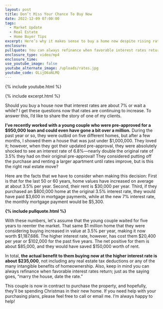 ```yaml
---
layout: post
title: Don’t Miss Your Chance To Buy Now
date: 2022-12-09 07:00:00
tags:
  - Market Update
  - Real Estate
  - Home Buyer Tips
excerpt: Here’s why it makes sense to buy a home now despite rising rates.
enclosure:
pullquote: You can always refinance when favorable interest rates return.
enclosure_type: video/mp4
enclosure_time:
use_youtube_image: false
youtube_alternate_image: /uploads/rates.jpg
youtube_code: OLijO6aNLMQ
---
```

{% include youtube.html %}

{% include excerpt.html %}

Should you buy a house now that interest rates are about 7% or wait a while? I get these questions now that rates are continuing to increase. To answer this, I’d like to share the story of one of my clients.&nbsp;

**I’ve recently worked with a young couple who were pre-approved for a $950,000 loan and could even have gone a bit over a million.** During the past year or so, they were outbid on five different homes, but after a few months, I showed them a house that was just under $1,000,000. They loved it; however, when they got their updated pre-approval, they were absolutely shocked to see an interest rate of 6.8%—nearly double the original rate of 3.5% they had on their original pre-approval\! They considered putting off the purchase and renting a larger apartment until rates improve, but is this the right real estate move?

Here are the facts that we have to consider when making this decision: First is that for the last 50 or 60 years, home values have increased on average at about 3.5% per year. Second, their rent is $30,000 per year. Third, if they purchased an $800,000 home at the original 3.5% interest rate, they would have paid $3,600 in mortgage payments, while at the new 7% interest rate, the monthly mortgage payment would be $5,300.

**{% include pullquote.html %}**

With these numbers, let's assume that the young couple waited for five years to reenter the market. That same $1 million home that they were considering buying increased in value at 3.5% per year, making it now worth $1,187,686. The higher interest rate, however, has cost them $20,400 per year or $102,000 for the past five years. The net positive for them is about $85,000, and they would have saved $150,000 worth of rent.&nbsp;

In total, **the actual benefit to them buying now at the higher interest rate is about $235,000**, not including any real estate tax deductions or any of the many intangible benefits of homeownership. Also, keep in mind you can always refinance when favorable interest rates return; just as the saying goes, “marry the house, date the rate.”&nbsp;

This couple is now in contract to purchase the property, and hopefully, they'll be spending Christmas in their new home. If you need help with your purchasing plans, please feel free to call or email me. I’m always happy to help\!